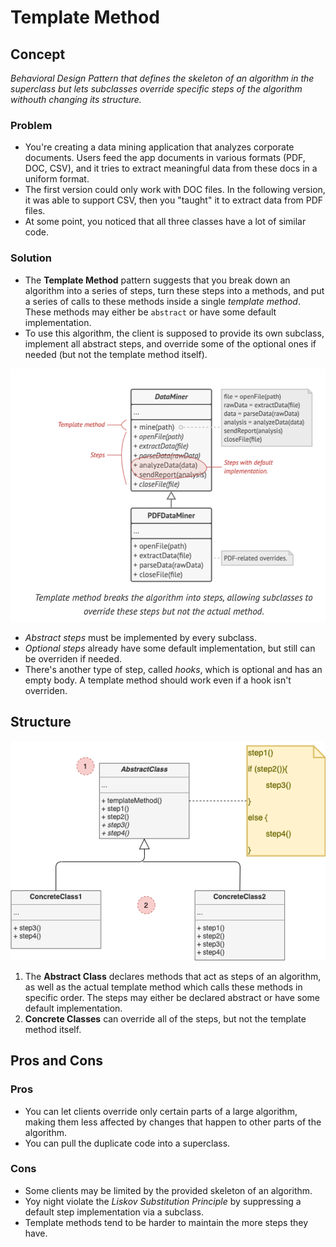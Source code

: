 # Template Method

## Concept

_Behavioral Design Pattern that defines the skeleton of an algorithm in the superclass but lets subclasses override specific steps of the algorithm withouth changing its structure._

### Problem

* You're creating a data mining application that analyzes corporate documents. Users feed the app documents in various formats (PDF, DOC, CSV), and it tries to extract meaningful data from these docs in a uniform format.
* The first version could only work with DOC files. In the following version, it was able to support CSV, then you "taught" it to extract data from PDF files.
* At some point, you noticed that all three classes have a lot of similar code.

### Solution

* The **Template Method** pattern suggests that you break down an algorithm into a series of steps, turn these steps into a methods, and put a series of calls to these methods inside a single *template method*. These methods may either be `abstract` or have some default implementation.
* To use this algorithm, the client is supposed to provide its own subclass, implement all abstract steps, and override some of the optional ones if needed (but not the template method itself).

![Example Template Method](./example.png)

* *Abstract steps* must be implemented by every subclass.
* *Optional steps* already have some default implementation, but still can be overriden if needed.
* There's another type of step, called *hooks*, which is optional and has an empty body. A template method should work even if a hook isn't overriden.

## Structure

![Template Method Structure](structure.png)

1. The **Abstract Class** declares methods that act as steps of an algorithm, as well as the actual template method which calls these methods in specific order. The steps may either be declared abstract or have some default implementation.
2. **Concrete Classes** can override all of the steps, but not the template method itself.

## Pros and Cons

### Pros

* You can let clients override only certain parts of a large algorithm, making them less affected by changes that happen to other parts of the algorithm.
* You can pull the duplicate code into a superclass.

### Cons

* Some clients may be limited by the provided skeleton of an algorithm.
* Yoy night violate the *Liskov Substitution Principle* by suppressing a default step implementation via a subclass.
* Template methods tend to be harder to maintain the more steps they have.
